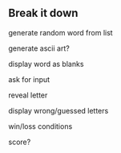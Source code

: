 ## Break it down

generate random word from list

generate ascii art?

display word as blanks

ask for input

reveal letter

display wrong/guessed letters

win/loss conditions

score?